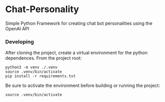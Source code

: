 # Chat-Personality
Simple Python Framework for creating chat bot personalities using the OpenAI API

### Developing

After cloning the project, create a virtual environment for the python dependences. From the project root:

```
python3 -m venv ./.venv
source .venv/bin/activate
pip install -r requirements.txt
```

Be sure to activate the environment before building or running the project:

```
source .venv/bin/activate
```